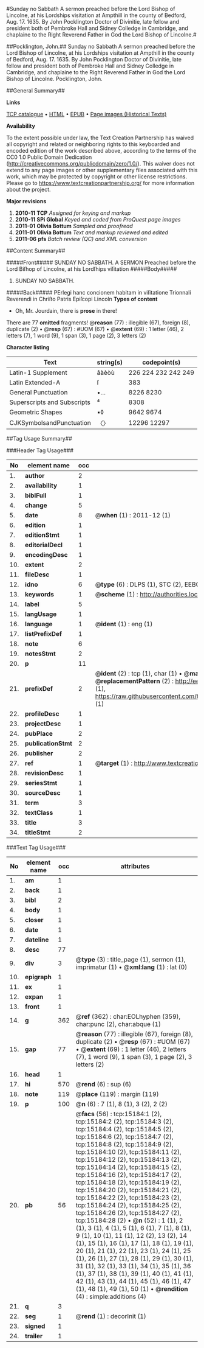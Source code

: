 #Sunday no Sabbath A sermon preached before the Lord Bishop of Lincolne, at his Lordships visitation at Ampthill in the county of Bedford, Aug. 17. 1635. By John Pocklington Doctor of Divinitie, late fellow and president both of Pembroke Hall and Sidney Colledge in Cambridge, and chaplaine to the Right Reverend Father in God the Lord Bishop of Lincolne.#

##Pocklington, John.##
Sunday no Sabbath A sermon preached before the Lord Bishop of Lincolne, at his Lordships visitation at Ampthill in the county of Bedford, Aug. 17. 1635. By John Pocklington Doctor of Divinitie, late fellow and president both of Pembroke Hall and Sidney Colledge in Cambridge, and chaplaine to the Right Reverend Father in God the Lord Bishop of Lincolne.
Pocklington, John.

##General Summary##

**Links**

[TCP catalogue](http://www.ota.ox.ac.uk/tcp/)  • 
[HTML](http://tei.it.ox.ac.uk/tcp/Texts-HTML/free/A09/A09813.html)  • 
[EPUB](http://tei.it.ox.ac.uk/tcp/Texts-EPUB/free/A09/A09813.epub) • 
[Page images (Historical Texts)](https://historicaltexts.jisc.ac.uk/eebo-99850003e)

**Availability**

To the extent possible under law, the Text Creation Partnership has waived all copyright and related or neighboring rights to this keyboarded and encoded edition of the work described above, according to the terms of the CC0 1.0 Public Domain Dedication (http://creativecommons.org/publicdomain/zero/1.0/). This waiver does not extend to any page images or other supplementary files associated with this work, which may be protected by copyright or other license restrictions. Please go to https://www.textcreationpartnership.org/ for more information about the project.

**Major revisions**

1. __2010-11__ __TCP__ *Assigned for keying and markup*
1. __2010-11__ __SPi Global__ *Keyed and coded from ProQuest page images*
1. __2011-01__ __Olivia Bottum__ *Sampled and proofread*
1. __2011-01__ __Olivia Bottum__ *Text and markup reviewed and edited*
1. __2011-06__ __pfs__ *Batch review (QC) and XML conversion*

##Content Summary##

#####Front#####
SUNDAY NO SABBATH. A SERMON Preached before the Lord Biſhop of Lincolne, at his Lordſhips viſitation
#####Body#####

1. SUNDAY NO SABBATH.

#####Back#####
PErlegi hanc concionem habitam in viſitatione Trionnali Reverendi in Chriſto Patris Epiſcopi Lincoln
**Types of content**

  * Oh, Mr. Jourdain, there is **prose** in there!

There are 77 **omitted** fragments! 
 @__reason__ (77) : illegible (67), foreign (8), duplicate (2)  •  @__resp__ (67) : #UOM (67)  •  @__extent__ (69) : 1 letter (46), 2 letters (7), 1 word (9), 1 span (3), 1 page (2), 3 letters (2)

**Character listing**


|Text|string(s)|codepoint(s)|
|---|---|---|
|Latin-1 Supplement|âàèòù|226 224 232 242 249|
|Latin Extended-A|ſ|383|
|General Punctuation|•…|8226 8230|
|Superscripts             and Subscripts|⁴|8308|
|Geometric Shapes|▪◊|9642 9674|
|CJKSymbolsandPunctuation|〈〉|12296 12297|

##Tag Usage Summary##

###Header Tag Usage###

|No|element name|occ|attributes|
|---|---|---|---|
|1.|__author__|2||
|2.|__availability__|1||
|3.|__biblFull__|1||
|4.|__change__|5||
|5.|__date__|8| @__when__ (1) : 2011-12 (1)|
|6.|__edition__|1||
|7.|__editionStmt__|1||
|8.|__editorialDecl__|1||
|9.|__encodingDesc__|1||
|10.|__extent__|2||
|11.|__fileDesc__|1||
|12.|__idno__|6| @__type__ (6) : DLPS (1), STC (2), EEBO-CITATION (1), PROQUEST (1), VID (1)|
|13.|__keywords__|1| @__scheme__ (1) : http://authorities.loc.gov/ (1)|
|14.|__label__|5||
|15.|__langUsage__|1||
|16.|__language__|1| @__ident__ (1) : eng (1)|
|17.|__listPrefixDef__|1||
|18.|__note__|6||
|19.|__notesStmt__|2||
|20.|__p__|11||
|21.|__prefixDef__|2| @__ident__ (2) : tcp (1), char (1)  •  @__matchPattern__ (2) : ([0-9\-]+):([0-9IVX]+) (1), (.+) (1)  •  @__replacementPattern__ (2) : http://eebo.chadwyck.com/downloadtiff?vid=$1&page=$2 (1), https://raw.githubusercontent.com/textcreationpartnership/Texts/master/tcpchars.xml#$1 (1)|
|22.|__profileDesc__|1||
|23.|__projectDesc__|1||
|24.|__pubPlace__|2||
|25.|__publicationStmt__|2||
|26.|__publisher__|2||
|27.|__ref__|1| @__target__ (1) : http://www.textcreationpartnership.org/docs/. (1)|
|28.|__revisionDesc__|1||
|29.|__seriesStmt__|1||
|30.|__sourceDesc__|1||
|31.|__term__|3||
|32.|__textClass__|1||
|33.|__title__|3||
|34.|__titleStmt__|2||


###Text Tag Usage###

|No|element name|occ|attributes|
|---|---|---|---|
|1.|__am__|1||
|2.|__back__|1||
|3.|__bibl__|2||
|4.|__body__|1||
|5.|__closer__|1||
|6.|__date__|1||
|7.|__dateline__|1||
|8.|__desc__|77||
|9.|__div__|3| @__type__ (3) : title_page (1), sermon (1), imprimatur (1)  •  @__xml:lang__ (1) : lat (0)|
|10.|__epigraph__|1||
|11.|__ex__|1||
|12.|__expan__|1||
|13.|__front__|1||
|14.|__g__|362| @__ref__ (362) : char:EOLhyphen (359), char:punc (2), char:abque (1)|
|15.|__gap__|77| @__reason__ (77) : illegible (67), foreign (8), duplicate (2)  •  @__resp__ (67) : #UOM (67)  •  @__extent__ (69) : 1 letter (46), 2 letters (7), 1 word (9), 1 span (3), 1 page (2), 3 letters (2)|
|16.|__head__|1||
|17.|__hi__|570| @__rend__ (6) : sup (6)|
|18.|__note__|119| @__place__ (119) : margin (119)|
|19.|__p__|100| @__n__ (6) : 7 (1), 8 (1), 3 (2), 2 (2)|
|20.|__pb__|56| @__facs__ (56) : tcp:15184:1 (2), tcp:15184:2 (2), tcp:15184:3 (2), tcp:15184:4 (2), tcp:15184:5 (2), tcp:15184:6 (2), tcp:15184:7 (2), tcp:15184:8 (2), tcp:15184:9 (2), tcp:15184:10 (2), tcp:15184:11 (2), tcp:15184:12 (2), tcp:15184:13 (2), tcp:15184:14 (2), tcp:15184:15 (2), tcp:15184:16 (2), tcp:15184:17 (2), tcp:15184:18 (2), tcp:15184:19 (2), tcp:15184:20 (2), tcp:15184:21 (2), tcp:15184:22 (2), tcp:15184:23 (2), tcp:15184:24 (2), tcp:15184:25 (2), tcp:15184:26 (2), tcp:15184:27 (2), tcp:15184:28 (2)  •  @__n__ (52) : 1 (1), 2 (1), 3 (1), 4 (1), 5 (1), 6 (1), 7 (1), 8 (1), 9 (1), 10 (1), 11 (1), 12 (2), 13 (2), 14 (1), 15 (1), 16 (1), 17 (1), 18 (1), 19 (1), 20 (1), 21 (1), 22 (1), 23 (1), 24 (1), 25 (1), 26 (1), 27 (1), 28 (1), 29 (1), 30 (1), 31 (1), 32 (1), 33 (1), 34 (1), 35 (1), 36 (1), 37 (1), 38 (1), 39 (1), 40 (1), 41 (1), 42 (1), 43 (1), 44 (1), 45 (1), 46 (1), 47 (1), 48 (1), 49 (1), 50 (1)  •  @__rendition__ (4) : simple:additions (4)|
|21.|__q__|3||
|22.|__seg__|1| @__rend__ (1) : decorInit (1)|
|23.|__signed__|1||
|24.|__trailer__|1||
